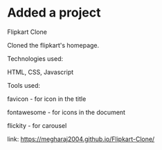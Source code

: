 # Added a project 
Flipkart Clone

Cloned the flipkart's homepage.

Technologies used:

HTML, CSS, Javascript

Tools used:

favicon - for icon in the title

fontawesome - for icons in the document

flickity - for carousel

link: https://megharaj2004.github.io/Flipkart-Clone/